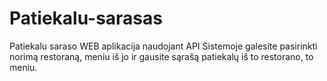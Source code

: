 # Patiekalu-sarasas

Patiekalu saraso WEB aplikacija naudojant API
Sistemoje galesite pasirinkti norimą restoraną, meniu iš jo ir gausite sąrašą patiekalų iš to restorano, to meniu.

